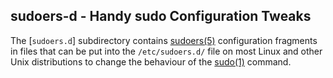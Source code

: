 sudoers-d - Handy sudo Configuration Tweaks
-------------------------------------------

The [`sudoers.d`] subdirectory contains [sudoers(5)] configuration
fragments in files that can be put into the `/etc/sudoers.d/` file
on most Linux and other Unix distributions to change the behaviour
of the [sudo(1)] command.

[sudo(1)]: https://www.sudo.ws/man/1.8.18/sudo.man.html
[sudoers(5)]: https://www.sudo.ws/man/1.8.18/sudoers.man.html
